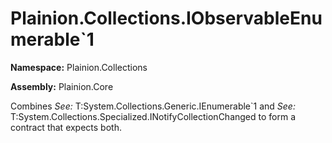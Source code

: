 
# Plainion.Collections.IObservableEnumerable`1

**Namespace:** Plainion.Collections

**Assembly:** Plainion.Core

Combines
*See:* T:System.Collections.Generic.IEnumerable`1
and
*See:* T:System.Collections.Specialized.INotifyCollectionChanged
to form a contract that expects both.
